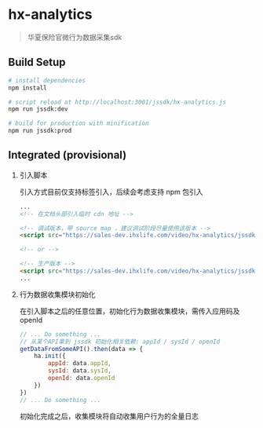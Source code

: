 # hx-analytics

> 华夏保险官微行为数据采集sdk

## Build Setup

``` bash
# install dependencies
npm install

# script reload at http://localhost:3001/jssdk/hx-analytics.js
npm run jssdk:dev

# build for production with minification
npm run jssdk:prod
```

## Integrated (provisional)

1. 引入脚本

    引入方式目前仅支持标签引入，后续会考虑支持 npm 包引入
    ``` html
    ...
    <!-- 在文档头部引入临时 cdn 地址 -->

    <!-- 调试版本，带 source map ，建议调试阶段尽量使用该版本 -->
    <script src="https://sales-dev.ihxlife.com/video/hx-analytics/jssdk/hx-analytics.js"></script>

    <!-- or -->

    <!-- 生产版本 -->
    <script src="https://sales-dev.ihxlife.com/video/hx-analytics/jssdk/hx-analytics.umd.min.js"></script>
    ...
    ```

2. 行为数据收集模块初始化

    在引入脚本之后的任意位置，初始化行为数据收集模块，需传入应用码及 openId
    ``` js
    // ... Do something ...
    // 从某个API拿到 jssdk 初始化相关依赖: appId / sysId / openId
    getDataFromSomeAPI().then(data => {
        ha.init({
            appId: data.appId,
            sysId: data.sysId,
            openId: data.openId
        })
    })
    // ... Do something ...
    ```

    初始化完成之后，收集模块将自动收集用户行为的全量日志
